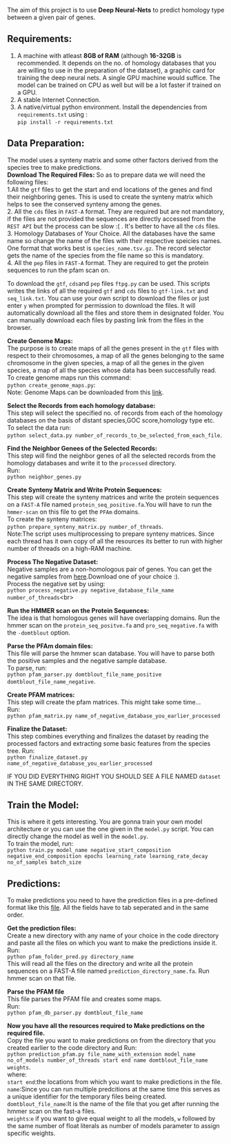 The aim of this project is to use **Deep Neural-Nets** to predict homology type between a given pair of genes. 

## Requirements:
1. A machine with atleast **8GB of RAM** (although **16-32GB** is recommended. It depends on the no. of homology databases that you are willing to use in the preparation of the dataset), a graphic card for training the deep neural nets. A single GPU machine would suffice. The model can be trained on CPU as well but will be a lot faster if trained on a GPU.<br/>
2. A stable Internet Connection.<br/>
3. A native/virtual python environment. Install the dependencies from `requirements.txt` using :<br/>
 `pip install -r requirements.txt`<br/>
 
## Data Preparation:
The model uses a synteny matrix and some other factors derived from the species tree to make predictions. <br/>
**Download The Required Files:**
So as to prepare data we will need the following files:<br/>
1.All the `gtf` files to get the start and end locations of the genes and find their neighboring genes. This is used to create the synteny matrix which helps to see the conserved synteny among the genes.<br/>
2. All the `cds` files in `FAST-A` format. They are required but are not mandatory, if the files are not provided the sequences are directly accessed from the `REST API` but the process can be slow :( . It's better to have all the `cds` files.<br/>
3. Homology Databases of Your Choice. All the databases have the same name so change the name of the files with their respective speicies names. One format that works best is `species_name.tsv.gz`. The record selector gets the name of the species from the file name so this is mandatory.<br/>
4. All the `pep` files in `FAST-A` format. They are required to get the protein sequences to run the pfam scan on.<br/>

To download the `gtf`, `cds`and `pep` files `ftpg.py` can be used. This scripts writes the links of all the required `gtf` and `cds` files to `gtf-link.txt` and `seq_link.txt`. You can use your own script to download the files or just enter `y` when prompted for permission to download the files. It will automatically download all the files and store them in designated folder. You can manually download each files by pasting link from the files in the browser.<br/>

**Create Genome Maps:**<br/>
The purpose is to create maps of all the genes present in the `gtf` files with respect to their chromosomes, a map of all the genes belonging to the same chromosome in the given species, a map of all the genes in the given species, a map of all the species whose data has been successfully read.<br/>
To create genome maps run this command:<br/>
`python create_genome_maps.py`:<br/>
Note: Genome Maps can be downloaded from this [link](https://drive.google.com/open?id=1GjV6dT-Hpf2LWQ-vSpekqqQ7RF_tH8So).<br/>

**Select the Records from each homology database:**<br/>
This step will select the specified no. of records from each of the homology databases on the basis of distant species,GOC score,homology type etc.<br/>
To select the data run:<br/>
`python select_data.py number_of_records_to_be_selected_from_each_file`.<br/>

**Find the Neighbor Genees of the Selected Records:**<br/>
This step will find the neighbor genes of all the selected records from the homology databases and write it to the `processed` directory.<br/>
Run:<br/>
`python neighbor_genes.py`<br/>

**Create Synteny Matrix and Write Protein Sequences:**<br/>
This step will create the synteny matrices and write the protein sequences on a `FAST-A` file named `protein_seq_positive.fa`.You will have to run the `hmmer-scan` on this file to get the `PFAm` domains.<br/>
To create the synteny matrices:<br/>
`python prepare_synteny_matrix.py number_of_threads`.<br/>
Note:The script uses multiprocessing to prepare synteny matrices. Since each thread has it own copy of all the resources its better to run with higher number of threads on a high-RAM machine.

**Process The Negative Dataset:**<br/>
Negative samples are a non-homologous pair of genes. You can get the negative samples from [here](ftp://ftp.ebi.ac.uk/pub/databases/ensembl/mateus/gsoc_2019/).Download one of your choice :).<br/>
Process the negative set by using:<br/>
`python process_negative.py negative_database_file_name number_of_threads`<br\>

**Run the HMMER scan on the Protein Sequences:**<br/>
The idea is that homologous genes will have overlapping domains. Run the hmmer scan on the `protein_seq_positve.fa` and `pro_seq_negative.fa` with the `-domtblout` option.

**Parse the PFAm domain files:**<br/>
This file will parse the hmmer scan database. You will have to parse both the positive samples and the negative sample database.<br/>
To parse, run:<br/>
`python pfam_parser.py domtblout_file_name_positive domtblout_file_name_negative`.

**Create PFAM matrices:**<br/>
This step will create the pfam matrices. This might take some time...<br/>
Run:<br/>
`python pfam_matrix.py name_of_negative_database_you_earlier_processed`<br/>

**Finalize the Dataset:**<br/>
This step combines everything and finalizes the dataset by reading the processed factors and extracting some basic features from the species tree. 
Run:<br/>
`python finalize_dataset.py name_of_negative_database_you_earlier_processed`<br/>

IF YOU DID EVERYTHING RIGHT YOU SHOULD SEE A FILE NAMED `dataset` IN THE SAME DIRECTORY.<br/>

## Train the Model:
This is where it gets interesting. You are gonna train your own model architecture or you can use the one given in the `model.py` script. You can directly change the model as well in the `model.py`.<br/>
To train the model, run:<br/>
`python train.py model_name negative_start_composition negative_end_composition epochs learning_rate learning_rate_decay no_of_samples batch_size`<br/>

## Predictions:
To make predictions you need to have the prediction files in a pre-defined format like this [file](ftp://ftp.ebi.ac.uk/pub/databases/ensembl/mateus/gsoc_2019/balanced_random_mix_ortholog_paralog_negative.txt.gz). All the fields have to tab seperated and in the same order.<br/>

**Get the prediction files:**<br/>
Create a new directory with any name of your choice in the code directory and paste all the files on which you want to make the predictions inside it.<br/>
Run:<br/>
`python pfam_folder_pred.py directory_name`<br/>
This will read all the files on the directory and write all the protein sequences on a FAST-A file named `prediction_directory_name.fa`.
Run hmmer scan on that file.<br/>

**Parse the PFAM file**<br/>
This file parses the PFAM file and creates some maps.<br/>
Run:<br/>
`python pfam_db_parser.py domtblout_file_name`<br/>

**Now you have all the resources required to Make predictions on the required file.**<br/>
Copy the file you want to make predictions on from the directory that you created earlier to the code directory and Run:<br/>
`python prediction_pfam.py file_name_with_extension model_name no_of_models number_of_threads start end name domtblout_file_name weights`.<br/>
where:<br/>
`start end`:the locations from which you want to make predictions in the file.<br/>
`name`:Since you can run multiple predcitions at the same time this serves as a unique identifier for the temporary files being created.<br/>
`domtblout_file_name`:It is the name of the file that you get after running the hmmer scan on the fast-a files.<br/>
`weights`:`e` if you want to give equal weight to all the models, `w` followed by the same number of float literals as number of models parameter to assign specific weights. 
